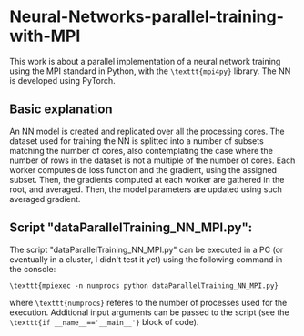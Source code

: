 # Neural-Networks-parallel-training-with-MPI

This work is about a parallel implementation of a neural network training using the MPI standard in Python, with the `\texttt{mpi4py}` library. The NN is developed using PyTorch.

## Basic explanation
An NN model is created and replicated over all the processing cores. The dataset used for training the NN is splitted into a number of subsets matching the number of cores, also contemplating the case where the number of rows in the dataset is not a multiple of the number of cores. Each worker computes de loss function and the gradient, using the assigned subset. Then, the gradients computed at each worker are gathered in the root, and averaged. Then, the model parameters are updated using such averaged gradient. 


## Script "dataParallelTraining_NN_MPI.py":
The script "dataParallelTraining_NN_MPI.py" can be executed in a PC (or eventually in a cluster, I didn't test it yet) using the following command in the console:

`\texttt{mpiexec -n numprocs python dataParallelTraining_NN_MPI.py}`

where `\texttt{numprocs}` referes to the number of processes used for the execution. Additional input arguments can be passed to the script (see the `\texttt{if __name__=='__main__'}` block of code).

